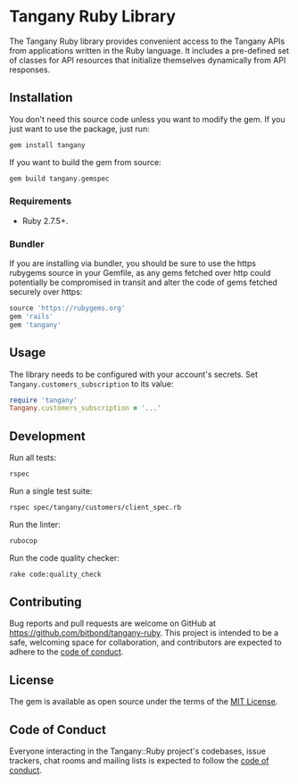 # Tangany Ruby Library

The Tangany Ruby library provides convenient access to the Tangany APIs from applications written in the Ruby language. It includes a pre-defined set of classes for API resources that initialize themselves dynamically from API responses.

## Installation

You don't need this source code unless you want to modify the gem. If you just want to use the package, just run:

```sh
gem install tangany
```

If you want to build the gem from source:

```sh
gem build tangany.gemspec
```

### Requirements

- Ruby 2.7.5+.

### Bundler

If you are installing via bundler, you should be sure to use the https rubygems source in your Gemfile, as any gems fetched over http could potentially be compromised in transit and alter the code of gems fetched securely over https:

```ruby
source 'https://rubygems.org'
gem 'rails'
gem 'tangany'
```

## Usage

The library needs to be configured with your account's secrets. Set `Tangany.customers_subscription` to its value:

```ruby
require 'tangany'
Tangany.customers_subscription = '...'
```

## Development

Run all tests:

```sh
rspec
```

Run a single test suite:

```sh
rspec spec/tangany/customers/client_spec.rb
```

Run the linter:

```sh
rubocop
```

Run the code quality checker:

```sh
rake code:quality_check
```

## Contributing

Bug reports and pull requests are welcome on GitHub at https://github.com/bitbond/tangany-ruby. This project is intended to be a safe, welcoming space for collaboration, and contributors are expected to adhere to the [code of conduct](https://github.com/bitbond/tangany-ruby/blob/main/CODE_OF_CONDUCT.md).

## License

The gem is available as open source under the terms of the [MIT License](https://opensource.org/licenses/MIT).

## Code of Conduct

Everyone interacting in the Tangany::Ruby project's codebases, issue trackers, chat rooms and mailing lists is expected to follow the [code of conduct](https://github.com/bitbond/tangany-ruby/blob/main/CODE_OF_CONDUCT.md).
